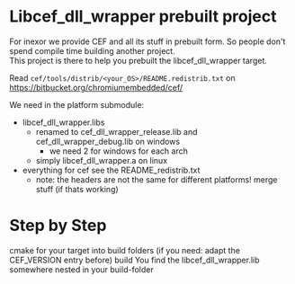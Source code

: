 
# Libcef_dll_wrapper prebuilt project

For inexor we provide CEF and all its stuff in prebuilt form. So people don't spend compile time building another project.  
This project is there to help you prebuilt the libcef_dll_wrapper target.


Read `cef/tools/distrib/<your_OS>/README.redistrib.txt` on https://bitbucket.org/chromiumembedded/cef/


We need in the platform submodule:

* libcef_dll_wrapper.libs
  * renamed to cef_dll_wrapper_release.lib and cef_dll_wrapper_debug.lib on windows
    * we need 2 for windows for each arch
  * simply libcef_dll_wrapper.a on linux
* everything for cef see the README_redistrib.txt
  * note: the headers are not the same for different platforms! merge stuff (if thats working)

# Step by Step

cmake for your target into build folders
(if you need: adapt the CEF_VERSION entry before)
build
You find the libcef_dll_wrapper.lib somewhere nested in your build-folder
